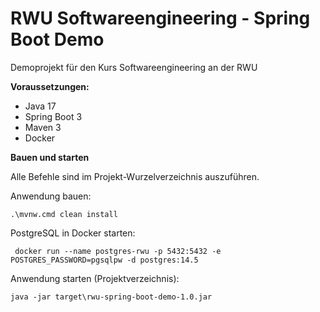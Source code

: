 # RWU Softwareengineering - Spring Boot Demo

Demoprojekt für den Kurs Softwareengineering an der RWU

**Voraussetzungen:**

* Java 17
* Spring Boot 3
* Maven 3
* Docker

**Bauen und starten**

Alle Befehle sind im Projekt-Wurzelverzeichnis auszuführen.

Anwendung bauen:

```.\mvnw.cmd clean install```

PostgreSQL in Docker starten:

``` docker run --name postgres-rwu -p 5432:5432 -e POSTGRES_PASSWORD=pgsqlpw -d postgres:14.5```

Anwendung starten (Projektverzeichnis):

```java -jar target\rwu-spring-boot-demo-1.0.jar```
